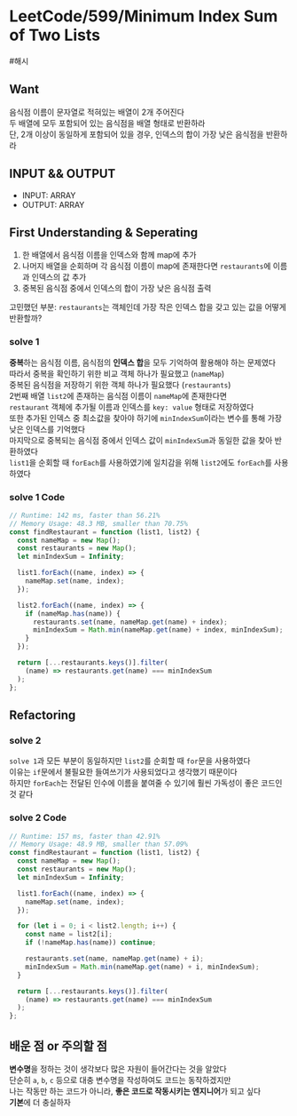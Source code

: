 # LeetCode/599/Minimum Index Sum of Two Lists

#해시

## Want

음식점 이름이 문자열로 적혀있는 배열이 2개 주어진다  
두 배열에 모두 포함되어 있는 음식점을 배열 형태로 반환하라  
단, 2개 이상이 동일하게 포함되어 있을 경우, 인덱스의 합이 가장 낮은 음식점을 반환하라

## INPUT && OUTPUT

- INPUT: ARRAY
- OUTPUT: ARRAY

## First Understanding & Seperating

1. 한 배열에서 음식점 이름을 인덱스와 함께 map에 추가
2. 나머지 배열을 순회하며 각 음식점 이름이 map에 존재한다면 `restaurants`에 이름과 인덱스의 값 추가
3. 중복된 음식점 중에서 인덱스의 합이 가장 낮은 음식점 출력

고민했던 부분: `restaurants`는 객체인데 가장 작은 인덱스 합을 갖고 있는 값을 어떻게 반환할까?

### solve 1

**중복**하는 음식점 이름, 음식점의 **인덱스 합**을 모두 기억하여 활용해야 하는 문제였다  
따라서 중복을 확인하기 위한 비교 객체 하나가 필요했고 (`nameMap`)  
중복된 음식점을 저장하기 위한 객체 하나가 필요했다 (`restaurants`)  
2번째 배열 `list2`에 존재하는 음식점 이름이 `nameMap`에 존재한다면  
`restaurant` 객체에 추가될 이름과 인덱스를 `key: value` 형태로 저장하였다  
또한 추가된 인덱스 중 최소값을 찾아야 하기에 `minIndexSum`이라는 변수를 통해 가장 낮은 인덱스를 기억했다  
마지막으로 중복되는 음식점 중에서 인덱스 값이 `minIndexSum`과 동일한 값을 찾아 반환하였다  
`list1`을 순회할 때 `forEach`를 사용하였기에 일치감을 위해 `list2`에도 `forEach`를 사용하였다

### solve 1 Code

```js
// Runtime: 142 ms, faster than 56.21%
// Memory Usage: 48.3 MB, smaller than 70.75%
const findRestaurant = function (list1, list2) {
  const nameMap = new Map();
  const restaurants = new Map();
  let minIndexSum = Infinity;

  list1.forEach((name, index) => {
    nameMap.set(name, index);
  });

  list2.forEach((name, index) => {
    if (nameMap.has(name)) {
      restaurants.set(name, nameMap.get(name) + index);
      minIndexSum = Math.min(nameMap.get(name) + index, minIndexSum);
    }
  });

  return [...restaurants.keys()].filter(
    (name) => restaurants.get(name) === minIndexSum
  );
};
```

## Refactoring

### solve 2

`solve 1`과 모든 부분이 동일하지만 `list2`를 순회할 때 `for`문을 사용하였다  
이유는 `if`문에서 불필요한 들여쓰기가 사용되었다고 생각했기 때문이다  
하지만 `forEach`는 전달된 인수에 이름을 붙여줄 수 있기에 훨씬 가독성이 좋은 코드인 것 같다

### solve 2 Code

```js
// Runtime: 157 ms, faster than 42.91%
// Memory Usage: 48.9 MB, smaller than 57.09%
const findRestaurant = function (list1, list2) {
  const nameMap = new Map();
  const restaurants = new Map();
  let minIndexSum = Infinity;

  list1.forEach((name, index) => {
    nameMap.set(name, index);
  });

  for (let i = 0; i < list2.length; i++) {
    const name = list2[i];
    if (!nameMap.has(name)) continue;

    restaurants.set(name, nameMap.get(name) + i);
    minIndexSum = Math.min(nameMap.get(name) + i, minIndexSum);
  }

  return [...restaurants.keys()].filter(
    (name) => restaurants.get(name) === minIndexSum
  );
};
```

## 배운 점 or 주의할 점

**변수명**을 정하는 것이 생각보다 많은 자원이 들어간다는 것을 알았다  
단순히 `a`, `b`, `c` 등으로 대충 변수명을 작성하여도 코드는 동작하겠지만  
나는 작동만 하는 코드가 아니라, **좋은 코드로 작동시키는 엔지니어**가 되고 싶다  
**기본**에 더 충실하자
